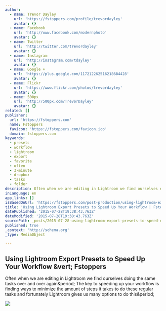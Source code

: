 ```yaml
---
author:
  - name: Trevor Dayley
    url: 'https://fstoppers.com/profile/trevordayley'
    avatar: {}
  - name: Facebook
    url: 'http://www.facebook.com/modernphoto'
    avatar: {}
  - name: Twitter
    url: 'http://twitter.com/trevordayley'
    avatar: {}
  - name: Instagram
    url: 'http://instagram.com/tdayley'
    avatar: {}
  - name: Google +
    url: 'https://plus.google.com/117212262516218684428'
    avatar: {}
  - name: Flickr
    url: 'https://www.flickr.com/photos/trevordayley'
    avatar: {}
  - name: 500px
    url: 'http://500px.com/TrevorDayley'
    avatar: {}
related: []
publisher:
  url: 'https://fstoppers.com'
  name: Fstoppers
  favicon: 'https://fstoppers.com/favicon.ico'
  domain: fstoppers.com
keywords:
  - presets
  - workflow
  - lightroom
  - export
  - favorite
  - often
  - 3-minute
  - dropbox
  - tasks
  - folder
description: Often when we are editing in Lightroom we find ourselves doing the same tasks over and over again. The key to speeding up your workflow is finding ways to minimize the amount of steps it takes to do these regular tasks and fortunately Lightroom gives us many options to do this.
inLanguage: en
app_links: []
isBasedOnUrl: 'https://fstoppers.com/post-production/using-lightroom-export-presets-speed-your-workflow-8284'
title: 'Using Lightroom Export Presets to Speed Up Your Workflow | Fstoppers'
datePublished: '2015-07-28T19:38:43.763Z'
dateModified: '2015-07-28T19:38:43.763Z'
sourcePath: _posts/2015-07-28-using-lightroom-export-presets-to-speed-up-your-workflow-or-f.md
published: true
_context: 'http://schema.org'
_type: MediaObject

---
```

<article style=""><h1>Using Lightroom Export Presets to Speed Up Your Workflow &amp;vert; Fstoppers</h1><p>Often when we are editing in Lightroom we find ourselves doing the same tasks over and over again&amp;period; The key to speeding up your workflow is finding ways to minimize the amount of steps it takes to do these regular tasks and fortunately Lightroom gives us many options to do this&amp;period;</p><img src="https://d1w5usc88actyi.cloudfront.net/styles/large/s3/wp-content/uploads/2014/01/Fstoppers-Lightroom-Export-Preset.jpg" /></article>